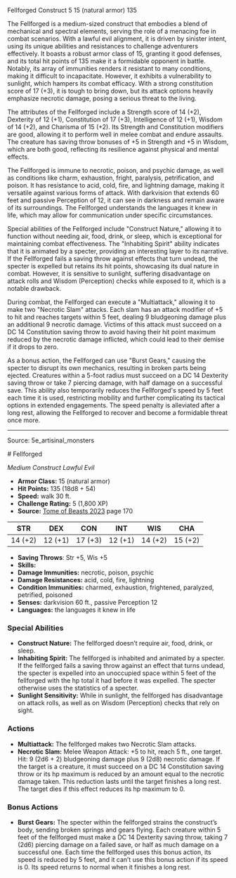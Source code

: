<MonsterName/>Fellforged</MonsterName>
<CreatureType/>Construct</CreatureType>
<CR/>5</CR>
<AC/>15 (natural armor)</AC>
<HP/>135</HP>
<summary>The Fellforged is a medium-sized construct that embodies a blend of mechanical and spectral elements, serving the role of a menacing foe in combat scenarios. With a lawful evil alignment, it is driven by sinister intent, using its unique abilities and resistances to challenge adventurers effectively. It boasts a robust armor class of 15, granting it good defenses, and its total hit points of 135 make it a formidable opponent in battle. Notably, its array of immunities renders it resistant to many conditions, making it difficult to incapacitate. However, it exhibits a vulnerability to sunlight, which hampers its combat efficacy. With a strong constitution score of 17 (+3), it is tough to bring down, but its attack options heavily emphasize necrotic damage, posing a serious threat to the living.</summary>

<detail>

The attributes of the Fellforged include a Strength score of 14 (+2), Dexterity of 12 (+1), Constitution of 17 (+3), Intelligence of 12 (+1), Wisdom of 14 (+2), and Charisma of 15 (+2). Its Strength and Constitution modifiers are good, allowing it to perform well in melee combat and endure assaults. The creature has saving throw bonuses of +5 in Strength and +5 in Wisdom, which are both good, reflecting its resilience against physical and mental effects.

The Fellforged is immune to necrotic, poison, and psychic damage, as well as conditions like charm, exhaustion, fright, paralysis, petrification, and poison. It has resistance to acid, cold, fire, and lightning damage, making it versatile against various forms of attack. With darkvision that extends 60 feet and passive Perception of 12, it can see in darkness and remain aware of its surroundings. The Fellforged understands the languages it knew in life, which may allow for communication under specific circumstances.

Special abilities of the Fellforged include "Construct Nature," allowing it to function without needing air, food, drink, or sleep, which is exceptional for maintaining combat effectiveness. The "Inhabiting Spirit" ability indicates that it is animated by a specter, providing an interesting layer to its narrative. If the Fellforged fails a saving throw against effects that turn undead, the specter is expelled but retains its hit points, showcasing its dual nature in combat. However, it is sensitive to sunlight, suffering disadvantage on attack rolls and Wisdom (Perception) checks while exposed to it, which is a notable drawback.

During combat, the Fellforged can execute a "Multiattack," allowing it to make two "Necrotic Slam" attacks. Each slam has an attack modifier of +5 to hit and reaches targets within 5 feet, dealing 9 bludgeoning damage plus an additional 9 necrotic damage. Victims of this attack must succeed on a DC 14 Constitution saving throw to avoid having their hit point maximum reduced by the necrotic damage inflicted, which could lead to their demise if it drops to zero.

As a bonus action, the Fellforged can use "Burst Gears," causing the specter to disrupt its own mechanics, resulting in broken parts being ejected. Creatures within a 5-foot radius must succeed on a DC 14 Dexterity saving throw or take 7 piercing damage, with half damage on a successful save. This ability also temporarily reduces the Fellforged's speed by 5 feet each time it is used, restricting mobility and further complicating its tactical options in extended engagements. The speed penalty is alleviated after a long rest, allowing the Fellforged to recover and become a formidable threat once more.</detail>



---

Source: 5e_artisinal_monsters

<statblock>
# Fellforged

*Medium* *Construct* *Lawful Evil*

- **Armor Class:** 15 (natural armor)
- **Hit Points:** 135 (18d8 + 54)
- **Speed:** walk 30 ft.
- **Challenge Rating:** 5 (1,800 XP)
- **Source:** [Tome of Beasts 2023](https://koboldpress.com/kpstore/product/tome-of-beasts-1-2023-edition/) page 170

| STR | DEX | CON | INT | WIS | CHA |
| --- | --- | --- | --- | --- | --- |
| 14 (+2) | 12 (+1) | 17 (+3) | 12 (+1) | 14 (+2) | 15 (+2) |

- **Saving Throws**: Str +5, Wis +5
- **Skills:** 
- **Damage Immunities:** necrotic, poison, psychic
- **Damage Resistances:** acid, cold, fire, lightning
- **Condition Immunities:** charmed, exhaustion, frightened, paralyzed, petrified, poisoned
- **Senses:** darkvision 60 ft., passive Perception 12
- **Languages:** the languages it knew in life

### Special Abilities

- **Construct Nature:** The fellforged doesn’t require air, food, drink, or sleep.
- **Inhabiting Spirit:** The fellforged is inhabited and animated by a specter. If the fellforged fails a saving throw against an effect that turns undead, the specter is expelled into an unoccupied space within 5 feet of the fellforged with the hp total it had before it was expelled. The specter otherwise uses the statistics of a specter.
- **Sunlight Sensitivity:** While in sunlight, the fellforged has disadvantage on attack rolls, as well as on Wisdom (Perception) checks that rely on sight.

### Actions

- **Multiattack:** The fellforged makes two Necrotic Slam attacks.
- **Necrotic Slam:** Melee Weapon Attack: +5 to hit, reach 5 ft., one target. Hit: 9 (2d6 + 2) bludgeoning damage plus 9 (2d8) necrotic damage. If the target is a creature, it must succeed on a DC 14 Constitution saving throw or its hp maximum is reduced by an amount equal to the necrotic damage taken. This reduction lasts until the target finishes a long rest. The target dies if this effect reduces its hp maximum to 0.

### Bonus Actions

- **Burst Gears:** The specter within the fellforged strains the construct’s body, sending broken springs and gears flying. Each creature within 5 feet of the fellforged must make a DC 14 Dexterity saving throw, taking 7 (2d6) piercing damage on a failed save, or half as much damage on a successful one. Each time the fellforged uses this bonus action, its speed is reduced by 5 feet, and it can’t use this bonus action if its speed is 0. Its speed returns to normal when it finishes a long rest.
</statblock>


